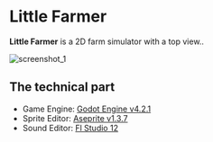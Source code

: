 # Little Farmer
**Little Farmer** is a 2D farm simulator with a top view.. 

![screenshot_1](https://sun9-27.userapi.com/impg/HjB055o1TNRd57OW41KHD9tTzWEzRNiYFBdQZA/ztrHHfBGgyg.jpg?size=1127x722&quality=95&sign=6746e638f2d053bd343438c2cbd9c098&type=album)

## The technical part
- Game Engine: [Godot Engine v4.2.1](https://godotengine.org/download/archive/4.2.1-stable/)
- Sprite Editor: [Aseprite v1.3.7](https://www.aseprite.org/)
- Sound Editor: [Fl Studio 12](https://www.image-line.com/fl-studio/)
